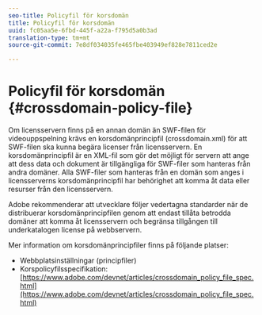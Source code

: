 ```yaml
---
seo-title: Policyfil för korsdomän
title: Policyfil för korsdomän
uuid: fc05aa5e-6fbd-445f-a22a-f795d5a0b3ad
translation-type: tm+mt
source-git-commit: 7e8df034035fe465fbe403949ef828e7811ced2e

---
```



# Policyfil för korsdomän {#crossdomain-policy-file}

Om licensservern finns på en annan domän än SWF-filen för videouppspelning krävs en korsdomänprincipfil (crossdomain.xml) för att SWF-filen ska kunna begära licenser från licensservern. En korsdomänprincipfil är en XML-fil som gör det möjligt för servern att ange att dess data och dokument är tillgängliga för SWF-filer som hanteras från andra domäner. Alla SWF-filer som hanteras från en domän som anges i licensserverns korsdomänprincipfil har behörighet att komma åt data eller resurser från den licensservern.

Adobe rekommenderar att utvecklare följer vedertagna standarder när de distribuerar korsdomänprincipfilen genom att endast tillåta betrodda domäner att komma åt licensservern och begränsa tillgången till underkatalogen license på webbservern.

Mer information om korsdomänprincipfiler finns på följande platser:

* Webbplatsinställningar (principfiler)
* Korspolicyfilsspecifikation: [https://www.adobe.com/devnet/articles/crossdomain_policy_file_spec.html](https://www.adobe.com/devnet/articles/crossdomain_policy_file_spec.html)

